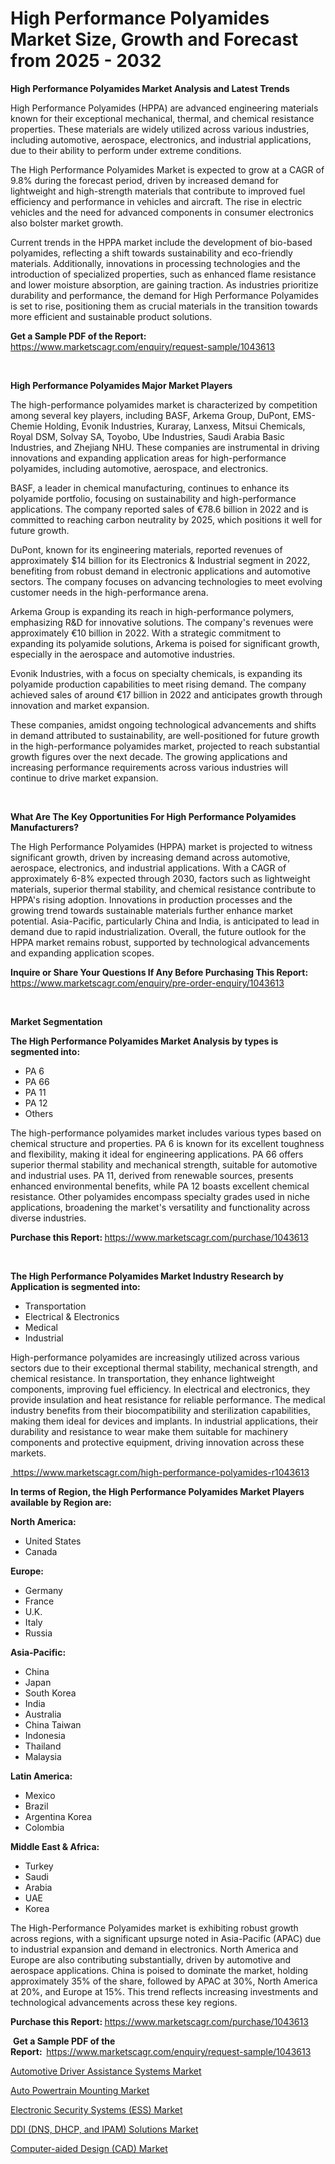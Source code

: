 <p><h1>High Performance Polyamides Market Size, Growth and Forecast from 2025 - 2032</h1></p><p><strong>High Performance Polyamides Market Analysis and Latest Trends</strong></p>
<p><p>High Performance Polyamides (HPPA) are advanced engineering materials known for their exceptional mechanical, thermal, and chemical resistance properties. These materials are widely utilized across various industries, including automotive, aerospace, electronics, and industrial applications, due to their ability to perform under extreme conditions. </p><p>The High Performance Polyamides Market is expected to grow at a CAGR of 9.8% during the forecast period, driven by increased demand for lightweight and high-strength materials that contribute to improved fuel efficiency and performance in vehicles and aircraft. The rise in electric vehicles and the need for advanced components in consumer electronics also bolster market growth. </p><p>Current trends in the HPPA market include the development of bio-based polyamides, reflecting a shift towards sustainability and eco-friendly materials. Additionally, innovations in processing technologies and the introduction of specialized properties, such as enhanced flame resistance and lower moisture absorption, are gaining traction. As industries prioritize durability and performance, the demand for High Performance Polyamides is set to rise, positioning them as crucial materials in the transition towards more efficient and sustainable product solutions.</p></p>
<p><strong>Get a Sample PDF of the Report:&nbsp;</strong> <a href="https://www.marketscagr.com/enquiry/request-sample/1043613?utm_campaign=1995&utm_medium=2&utm_source=Github&utm_content=ia&utm_term=30012025&utm_id=high-performance-polyamides">https://www.marketscagr.com/enquiry/request-sample/1043613</a></p>
<p>&nbsp;</p>
<p><strong>High Performance Polyamides Major Market Players</strong></p>
<p><p>The high-performance polyamides market is characterized by competition among several key players, including BASF, Arkema Group, DuPont, EMS-Chemie Holding, Evonik Industries, Kuraray, Lanxess, Mitsui Chemicals, Royal DSM, Solvay SA, Toyobo, Ube Industries, Saudi Arabia Basic Industries, and Zhejiang NHU. These companies are instrumental in driving innovations and expanding application areas for high-performance polyamides, including automotive, aerospace, and electronics.</p><p>BASF, a leader in chemical manufacturing, continues to enhance its polyamide portfolio, focusing on sustainability and high-performance applications. The company reported sales of €78.6 billion in 2022 and is committed to reaching carbon neutrality by 2025, which positions it well for future growth.</p><p>DuPont, known for its engineering materials, reported revenues of approximately $14 billion for its Electronics & Industrial segment in 2022, benefiting from robust demand in electronic applications and automotive sectors. The company focuses on advancing technologies to meet evolving customer needs in the high-performance arena.</p><p>Arkema Group is expanding its reach in high-performance polymers, emphasizing R&D for innovative solutions. The company's revenues were approximately €10 billion in 2022. With a strategic commitment to expanding its polyamide solutions, Arkema is poised for significant growth, especially in the aerospace and automotive industries.</p><p>Evonik Industries, with a focus on specialty chemicals, is expanding its polyamide production capabilities to meet rising demand. The company achieved sales of around €17 billion in 2022 and anticipates growth through innovation and market expansion.</p><p>These companies, amidst ongoing technological advancements and shifts in demand attributed to sustainability, are well-positioned for future growth in the high-performance polyamides market, projected to reach substantial growth figures over the next decade. The growing applications and increasing performance requirements across various industries will continue to drive market expansion.</p></p>
<p>&nbsp;</p>
<p><strong>What Are The Key Opportunities For High Performance Polyamides Manufacturers?</strong></p>
<p><p>The High Performance Polyamides (HPPA) market is projected to witness significant growth, driven by increasing demand across automotive, aerospace, electronics, and industrial applications. With a CAGR of approximately 6-8% expected through 2030, factors such as lightweight materials, superior thermal stability, and chemical resistance contribute to HPPA's rising adoption. Innovations in production processes and the growing trend towards sustainable materials further enhance market potential. Asia-Pacific, particularly China and India, is anticipated to lead in demand due to rapid industrialization. Overall, the future outlook for the HPPA market remains robust, supported by technological advancements and expanding application scopes.</p></p>
<p><strong>Inquire or Share Your Questions If Any Before Purchasing This Report:</strong> <a href="https://www.marketscagr.com/enquiry/pre-order-enquiry/1043613?utm_campaign=1995&utm_medium=2&utm_source=Github&utm_content=ia&utm_term=30012025&utm_id=high-performance-polyamides">https://www.marketscagr.com/enquiry/pre-order-enquiry/1043613</a></p>
<p>&nbsp;</p>
<p><strong>Market Segmentation</strong></p>
<p><strong>The High Performance Polyamides Market Analysis by types is segmented into:</strong></p>
<p><ul><li>PA 6</li><li>PA 66</li><li>PA 11</li><li>PA 12</li><li>Others</li></ul></p>
<p><p>The high-performance polyamides market includes various types based on chemical structure and properties. PA 6 is known for its excellent toughness and flexibility, making it ideal for engineering applications. PA 66 offers superior thermal stability and mechanical strength, suitable for automotive and industrial uses. PA 11, derived from renewable sources, presents enhanced environmental benefits, while PA 12 boasts excellent chemical resistance. Other polyamides encompass specialty grades used in niche applications, broadening the market's versatility and functionality across diverse industries.</p></p>
<p><strong>Purchase this Report:&nbsp;</strong><a href="https://www.marketscagr.com/purchase/1043613?utm_campaign=1995&utm_medium=2&utm_source=Github&utm_content=ia&utm_term=30012025&utm_id=high-performance-polyamides">https://www.marketscagr.com/purchase/1043613</a></p>
<p>&nbsp;</p>
<p><strong>The High Performance Polyamides Market Industry Research by Application is segmented into:</strong></p>
<p><ul><li>Transportation</li><li>Electrical & Electronics</li><li>Medical</li><li>Industrial</li></ul></p>
<p><p>High-performance polyamides are increasingly utilized across various sectors due to their exceptional thermal stability, mechanical strength, and chemical resistance. In transportation, they enhance lightweight components, improving fuel efficiency. In electrical and electronics, they provide insulation and heat resistance for reliable performance. The medical industry benefits from their biocompatibility and sterilization capabilities, making them ideal for devices and implants. In industrial applications, their durability and resistance to wear make them suitable for machinery components and protective equipment, driving innovation across these markets.</p></p>
<p><a href="https://www.marketscagr.com/high-performance-polyamides-r1043613?utm_campaign=1995&utm_medium=2&utm_source=Github&utm_content=ia&utm_term=30012025&utm_id=high-performance-polyamides">&nbsp;https://www.marketscagr.com/high-performance-polyamides-r1043613</a></p>
<p><strong>In terms of Region, the High Performance Polyamides Market Players available by Region are:</strong></p>
<p>
    <p> <strong> North America: </strong>
        <ul>
            <li>United States</li>
            <li>Canada</li>
        </ul>
        </p> 
    <p> <strong> Europe: </strong>
        <ul>
            <li>Germany</li>
            <li>France</li>
            <li>U.K.</li>
            <li>Italy</li>
            <li>Russia</li>
        </ul>
        </p> 
    <p> <strong> Asia-Pacific: </strong>
        <ul>
            <li>China</li>
            <li>Japan</li>
            <li>South Korea</li>
            <li>India</li>
            <li>Australia</li>
            <li>China Taiwan</li>
            <li>Indonesia</li>
            <li>Thailand</li>
            <li>Malaysia</li>
        </ul>
        </p> 
    <p> <strong> Latin America: </strong>
        <ul>
            <li>Mexico</li>
            <li>Brazil</li>
            <li>Argentina Korea</li>
            <li>Colombia</li>
        </ul>
        </p> 
    <p> <strong> Middle East & Africa: </strong>
        <ul>
            <li>Turkey</li>
            <li>Saudi</li>
            <li>Arabia</li>
            <li>UAE</li>
            <li>Korea</li>
        </ul>
    </p>
    </p>
<p><p>The High-Performance Polyamides market is exhibiting robust growth across regions, with a significant upsurge noted in Asia-Pacific (APAC) due to industrial expansion and demand in electronics. North America and Europe are also contributing substantially, driven by automotive and aerospace applications. China is poised to dominate the market, holding approximately 35% of the share, followed by APAC at 30%, North America at 20%, and Europe at 15%. This trend reflects increasing investments and technological advancements across these key regions.</p></p>
<p><strong>Purchase this Report: </strong><a href="https://www.marketscagr.com/purchase/1043613?utm_campaign=1995&utm_medium=2&utm_source=Github&utm_content=ia&utm_term=30012025&utm_id=high-performance-polyamides">https://www.marketscagr.com/purchase/1043613</a></p>
<p>&nbsp;<strong>Get a Sample PDF of the Report:&nbsp;&nbsp;</strong><a href="https://www.marketscagr.com/enquiry/request-sample/1043613?utm_campaign=1995&utm_medium=2&utm_source=Github&utm_content=ia&utm_term=30012025&utm_id=high-performance-polyamides">https://www.marketscagr.com/enquiry/request-sample/1043613</a></p>
<p><strong></strong></p>
<p><p><a href="https://github.com/rushanday/Market-Research-Report-List-1/blob/main/automotive-driver-assistance-systems-market.md?utm_campaign=1995&utm_medium=2&utm_source=Github&utm_content=ia&utm_term=30012025&utm_id=high-performance-polyamides">Automotive Driver Assistance Systems Market</a></p><p><a href="https://github.com/nemcemakoi/Market-Research-Report-List-1/blob/main/auto-powertrain-mounting-market.md?utm_campaign=1995&utm_medium=2&utm_source=Github&utm_content=ia&utm_term=30012025&utm_id=high-performance-polyamides">Auto Powertrain Mounting Market</a></p><p><a href="https://www.linkedin.com/pulse/growth-global-electronic-security-systems-ess-market-ananticipated65-veknc?utm_campaign=1995&utm_medium=2&utm_source=Github&utm_content=ia&utm_term=30012025&utm_id=high-performance-polyamides">Electronic Security Systems (ESS) Market</a></p><p><a href="https://www.linkedin.com/pulse/ddi-dns-dhcp-ipam-solutions-market-analysis-insights-rul4c?utm_campaign=1995&utm_medium=2&utm_source=Github&utm_content=ia&utm_term=30012025&utm_id=high-performance-polyamides">DDI (DNS, DHCP, and IPAM) Solutions Market</a></p><p><a href="https://www.linkedin.com/pulse/growth-revenue-projections-computer-aided-design-cad-market-fhh4f?utm_campaign=1995&utm_medium=2&utm_source=Github&utm_content=ia&utm_term=30012025&utm_id=high-performance-polyamides">Computer-aided Design (CAD) Market</a></p></p>